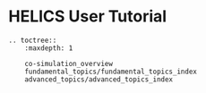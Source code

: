 # HELICS User Tutorial

```{eval-rst}
.. toctree::
    :maxdepth: 1

    co-simulation_overview
    fundamental_topics/fundamental_topics_index
    advanced_topics/advanced_topics_index

```
